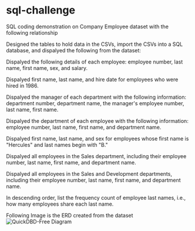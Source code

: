 # sql-challenge

SQL coding demonstration on Company Employee dataset with the following relationship

Designed the tables to hold data in the CSVs, import the CSVs into a SQL database, and dispalyed the following from the dataset:

Dispalyed the following details of each employee: employee number, last name, first name, sex, and salary.


Dispalyed first name, last name, and hire date for employees who were hired in 1986.


Dispalyed the manager of each department with the following information: department number, department name, the manager's employee number, last name, first name.


Dispalyed the department of each employee with the following information: employee number, last name, first name, and department name.


Dispalyed first name, last name, and sex for employees whose first name is "Hercules" and last names begin with "B."


Dispalyed all employees in the Sales department, including their employee number, last name, first name, and department name.


Dispalyed all employees in the Sales and Development departments, including their employee number, last name, first name, and department name.


In descending order, list the frequency count of employee last names, i.e., how many employees share each last name.

Following Image is the ERD created from the dataset
![QuickDBD-Free Diagram](https://user-images.githubusercontent.com/39501874/140374323-424079a1-44e2-4ab2-97bf-cb3cbd67e0a0.png)
